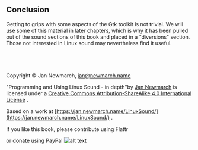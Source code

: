 
##  Conclusion 


Getting to grips with some aspects of the Gtk toolkit is not trivial.
      We will use some of this material in later chapters,
      which is why it has been pulled out of the sound sections
      of this book and placed in a "diversions" section.
      Those not interested in Linux sound may nevertheless find it
      useful.

```

	
      
```


Copyright © Jan Newmarch, jan@newmarch.name





"Programming and Using Linux Sound - in depth"by [Jan Newmarch](https://jan.newmarch.name) is licensed under a [Creative Commons Attribution-ShareAlike 4.0 International License](http://creativecommons.org/licenses/by-sa/4.0/) .


Based on a work at [https://jan.newmarch.name/LinuxSound/](https://jan.newmarch.name/LinuxSound/) .


If you like this book, please contribute using Flattr


or donate using PayPal
![alt text](https://www.paypalobjects.com/WEBSCR-640-20110401-1/en_AU/i/scr/pixel.gif)